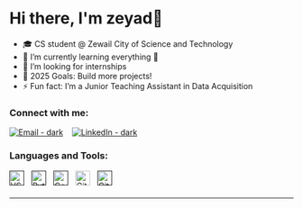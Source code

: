 # Hi there, I'm zeyad👋 

- 🎓 CS student @ Zewail City of Science and Technology
- 🌱 I’m currently learning everything 🤣
- 👯 I’m looking for internships
- 🥅 2025 Goals: Build more projects!
- ⚡ Fun fact: I’m a Junior Teaching Assistant in Data Acquisition

### Connect with me:

[![Email - dark](https://img.icons8.com/ios-filled/50/ffffff/gmail-new.png)](mailto:s-zeyad@zewailcity.edu.eg)
&nbsp;&nbsp;
[![LinkedIn - dark](https://img.icons8.com/ios-filled/50/ffffff/linkedin.png)](https://linkedin.com/in/zeyadnafea)


### Languages and Tools:

<!-- VS Code -->
[<img align="left" alt="VS Code - dark" width="26px" src="https://cdn.jsdelivr.net/gh/devicons/devicon/icons/vscode/vscode-original.svg#gh-dark-mode-only" style="padding-right:10px;" />]()

<!-- Python -->
[<img align="left" alt="Python - dark" width="26px" src="https://cdn.jsdelivr.net/gh/devicons/devicon/icons/python/python-original.svg#gh-dark-mode-only" style="padding-right:10px;" />]()

<!-- C++ -->
[<img align="left" alt="C++ - dark" width="26px" src="https://cdn.jsdelivr.net/gh/devicons/devicon/icons/cplusplus/cplusplus-original.svg#gh-dark-mode-only" style="padding-right:10px;" />]()

<!-- GitHub -->
[<img align="left" alt="GitHub - dark" width="26px" src="https://user-images.githubusercontent.com/3369400/139447912-e0f43f33-6d9f-45f8-be46-2df5bbc91289.png" style="padding-right:10px;" />](https://github.com/Zeyad-nafea#gh-dark-mode-only)

<!-- Git -->
[<img align="left" alt="Git - dark" width="26px" src="https://cdn.jsdelivr.net/gh/devicons/devicon/icons/git/git-original.svg#gh-dark-mode-only" style="padding-right:10px;" />]()

<br />
<br />

---
